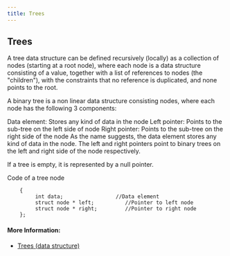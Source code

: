 ```yaml
---
title: Trees
---
```

## Trees


A tree data structure can be defined recursively (locally) as a collection of nodes (starting at a root node), where each node is a data structure consisting of a value, together with a list of references to nodes (the "children"), with the constraints that no reference is duplicated, and none points to the root.

A binary tree is a non linear data structure consisting nodes, where each node has the following 3 components:

Data element: Stores any kind of data in the node
Left pointer: Points to the sub-tree on the left side of node
Right pointer: Points to the sub-tree on the right side of the node
As the name suggests, the data element stores any kind of data in the node.
The left and right pointers point to binary trees on the left and right side of the node respectively.


If a tree is empty, it is represented by a null pointer.

Code of a tree node
``` struct node
    {
         int data;                 //Data element
         struct node * left;          //Pointer to left node
         struct node * right;         //Pointer to right node
    };

```
#### More Information:
<!-- Please add any articles you think might be helpful to read before writing the article -->

* <a href='https://en.wikipedia.org/wiki/Tree_(data_structure)' target='_blank' rel='nofollow'>Trees (data structure)</a>
